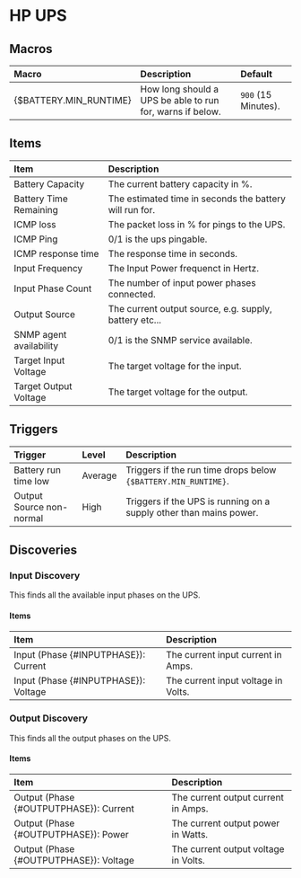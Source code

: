 # HP UPS

## Macros

| Macro                  | Description                                               | Default             |
| :--------------------- | :-------------------------------------------------------- | :------------------ |
| {$BATTERY.MIN_RUNTIME} | How long should a UPS be able to run for, warns if below. | `900` (15 Minutes). |

## Items

| Item                    | Description                                             |
| :---------------------- | :------------------------------------------------------ |
| Battery Capacity        | The current battery capacity in %.                      |
| Battery Time Remaining  | The estimated time in seconds the battery will run for. |
| ICMP loss               | The packet loss in % for pings to the UPS.              |
| ICMP Ping               | 0/1 is the ups pingable.                                |
| ICMP response time      | The response time in seconds.                           |
| Input Frequency         | The Input Power frequenct in Hertz.                     |
| Input Phase Count       | The number of input power phases connected.             |
| Output Source           | The current output source, e.g. supply, battery etc...  |
| SNMP agent availability | 0/1 is the SNMP service available.                      |
| Target Input Voltage    | The target voltage for the input.                       |
| Target Output Voltage   | The target voltage for the output.                      |

## Triggers

| Trigger                  | Level   | Description                                                        |
| :----------------------- | :------ | :----------------------------------------------------------------- |
| Battery run time low     | Average | Triggers if the run time drops below `{$BATTERY.MIN_RUNTIME}`.     |
| Output Source non-normal | High    | Triggers if the UPS is running on a supply other than mains power. |

## Discoveries

### Input Discovery

This finds all the available input phases on the UPS.

#### Items

| Item                                 | Description                         |
| :----------------------------------- | :---------------------------------- |
| Input (Phase {#INPUTPHASE}): Current | The current input current in Amps.  |
| Input (Phase {#INPUTPHASE}): Voltage | The current input voltage in Volts. |

### Output Discovery

This finds all the output phases on the UPS.

#### Items

| Item                                   | Description                          |
| :------------------------------------- | :----------------------------------- |
| Output (Phase {#OUTPUTPHASE}): Current | The current output current in Amps.  |
| Output (Phase {#OUTPUTPHASE}): Power   | The current output power in Watts.   |
| Output (Phase {#OUTPUTPHASE}): Voltage | The current output voltage in Volts. |

